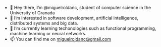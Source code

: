 - 👋 Hey there, I’m @miguelroldanc, student of computer science in the University of Granada
- 👀 I’m interested in software development, artificial intelligence, distributed systems and big data.
- 🌱 I’m currently learning techonologies such as functional programming, machine learning or neural networks.
- 📫 You can find me on miguelroldanc@gmail.com

<!---
miguelroldanc/miguelroldanc is a ✨ special ✨ repository because its `README.md` (this file) appears on your GitHub profile.
You can click the Preview link to take a look at your changes.
--->
